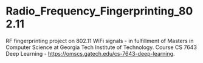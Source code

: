 # Radio_Frequency_Fingerprinting_802.11

RF fingerprinting project on 802.11 WiFi signals - in fulfillment of Masters in Computer Science at Georgia Tech Institute of Technology. Course CS 7643 Deep Learning - https://omscs.gatech.edu/cs-7643-deep-learning. 
